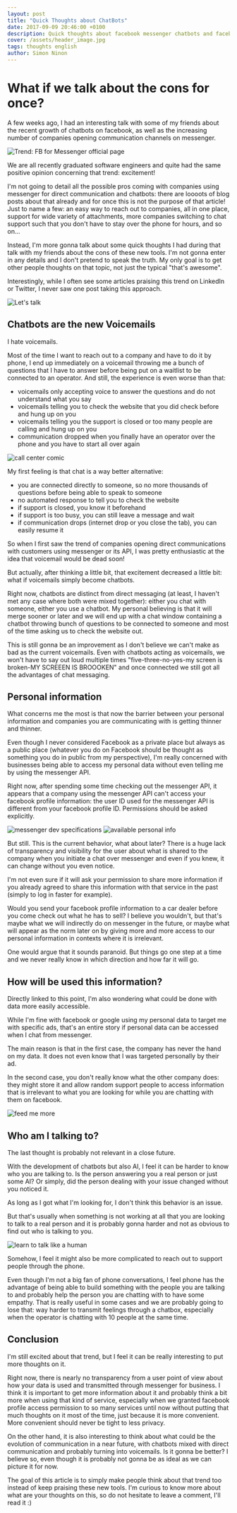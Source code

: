 ```yaml
---
layout: post
title: "Quick Thoughts about ChatBots"
date: 2017-09-09 20:46:00 +0100
description: Quick thoughts about facebook messenger chatbots and facebook messenger for business
cover: /assets/header_image.jpg
tags: thoughts english
author: Simon Ninon
---
```


# What if we talk about the cons for once?

A few weeks ago, I had an interesting talk with some of my friends about the recent growth of chatbots on facebook, as well as the increasing number of companies opening communication channels on messenger.

<img src="/assets/quick_thoughts_about_chatbots/trend.png" title="Trend: FB for Messenger official page"/>

We are all recently graduated software engineers and quite had the same positive opinion concerning that trend: excitement!

I'm not going to detail all the possible pros coming with companies using messenger for direct communication and chatbots: there are loooots of blog posts about that already and for once this is not the purpose of that article!
Just to name a few: an easy way to reach out to companies, all in one place, support for wide variety of attachments, more companies switching to chat support such that you don't have to stay over the phone for hours, and so on...

Instead, I'm more gonna talk about some quick thoughts I had during that talk with my friends about the cons of these new tools.
I'm not gonna enter in any details and I don't pretend to speak the truth.
My only goal is to get other people thoughts on that topic, not just the typical "that's awesome".

Interestingly, while I often see some articles praising this trend on LinkedIn or Twitter, I never saw one post taking this approach.

<img src="/assets/quick_thoughts_about_chatbots/cartoon-lets-talk-about-jesus.jpg" title="Let's talk">

## Chatbots are the new Voicemails

I hate voicemails.

Most of the time I want to reach out to a company and have to do it by phone, I end up immediately on a voicemail throwing me a bunch of questions that I have to answer before being put on a waitlist to be connected to an operator.
And still, the experience is even worse than that:
* voicemails only accepting voice to answer the questions and do not understand what you say
* voicemails telling you to check the website that you did check before and hung up on you
* voicemails telling you the support is closed or too many people are calling and hung up on you
* communication dropped when you finally have an operator over the phone and you have to start all over again

<img src="/assets/quick_thoughts_about_chatbots/callcenter_commic.jpg" title="call center comic"/>

My first feeling is that chat is a way better alternative:
* you are connected directly to someone, so no more thousands of questions before being able to speak to someone
* no automated response to tell you to check the website
* if support is closed, you know it beforehand
* if support is too busy, you can still leave a message and wait
* if communication drops (internet drop or you close the tab), you can easily resume it

So when I first saw the trend of companies opening direct communications with customers using messenger or its API, I was pretty enthusiastic at the idea that voicemail would be dead soon!

But actually, after thinking a little bit, that excitement decreased a little bit: what if voicemails simply become chatbots.

Right now, chatbots are distinct from direct messaging (at least, I haven't met any case where both were mixed together): either you chat with someone, either you use a chatbot.
My personal believing is that it will merge sooner or later and we will end up with a chat window containing a chatbot throwing bunch of questions to be connected to someone and most of the time asking us to check the website out.

This is still gonna be an improvement as I don't believe we can't make as bad as the current voicemails.
Even with chatbots acting as voicemails, we won't have to say out loud multiple times "five-three-no-yes-my screen is broken-MY SCREEEN IS BROOOKEN" and once connected we still got all the advantages of chat messaging.

## Personal information

What concerns me the most is that now the barrier between your personal information and companies you are communicating with is getting thinner and thinner.

Even though I never considered Facebook as a private place but always as a public place (whatever you do on Facebook should be thought as something you do in public from my perspective), I'm really concerned with businesses being able to access my personal data without even telling me by using the messenger API.

Right now, after spending some time checking out the messenger API, it appears that a company using the messenger API can't access your facebook profile information: the user ID used for the messenger API is different from your facebook profile ID. Permissions should be asked explicitly.

<img src="/assets/quick_thoughts_about_chatbots/personal_info_access.png" title="messenger dev specifications"/>

<img src="/assets/quick_thoughts_about_chatbots/personal_info_available.png" title="available personal info"/>

But still. This is the current behavior, what about later? There is a huge lack of transparency and visibility for the user about what is shared to the company when you initiate a chat over messenger and even if you knew, it can change without you even notice.

I'm not even sure if it will ask your permission to share more information if you already agreed to share this information with that service in the past (simply to log in faster for example).

Would you send your facebook profile information to a car dealer before you come check out what he has to sell?
I believe you wouldn't, but that's maybe what we will indirectly do on messenger in the future, or maybe what will appear as the norm later on by giving more and more access to our personal information in contexts where it is irrelevant.

One would argue that it sounds paranoid. But things go one step at a time and we never really know in which direction and how far it will go.


## How will be used this information?

Directly linked to this point, I'm also wondering what could be done with data more easily accessible.

While I'm fine with facebook or google using my personal data to target me with specific ads, that's an entire story if personal data can be accessed when I chat from messenger.

The main reason is that in the first case, the company has never the hand on my data. It does not even know that I was targeted personally by their ad.

In the second case, you don't really know what the other company does: they might store it and allow random support people to access information that is irrelevant to what you are looking for while you are chatting with them on facebook.

<img src="/assets/quick_thoughts_about_chatbots/feed_personal_info.jpg" title="feed me more"/>

## Who am I talking to?

The last thought is probably not relevant in a close future.

With the development of chatbots but also AI, I feel it can be harder to know who you are talking to.
Is the person answering you a real person or just some AI?
Or simply, did the person dealing with your issue changed without you noticed it.

As long as I got what I'm looking for, I don't think this behavior is an issue.

But that's usually when something is not working at all that you are looking to talk to a real person and it is probably gonna harder and not as obvious to find out who is talking to you.

<img src="/assets/quick_thoughts_about_chatbots/learn_talk_human.jpg" title="learn to talk like a human"/>

Somehow, I feel it might also be more complicated to reach out to support people through the phone.

Even though I'm not a big fan of phone conversations, I feel phone has the advantage of being able to build something with the people you are talking to and probably help the person you are chatting with to have some empathy. That is really useful in some cases and we are probably going to lose that: way harder to transmit feelings through a chatbox, especially when the operator is chatting with 10 people at the same time.

## Conclusion

I'm still excited about that trend, but I feel it can be really interesting to put more thoughts on it.

Right now, there is nearly no transparency from a user point of view about how your data is used and transmitted through messenger for business.
I think it is important to get more information about it and probably think a bit more when using that kind of service, especially when we granted facebook profile access permission to so many services until now without putting that much thoughts on it most of the time, just because it is more convenient.
More convenient should never be tight to less privacy.

On the other hand, it is also interesting to think about what could be the evolution of communication in a near future, with chatbots mixed with direct communication and probably turning into voicemails.
Is it gonna be better? I believe so, even though it is probably not gonna be as ideal as we can picture it for now.

The goal of this article is to simply make people think about that trend too instead of keep praising these new tools.
I'm curious to know more about what are your thoughts on this, so do not hesitate to leave a comment, I'll read it :)
